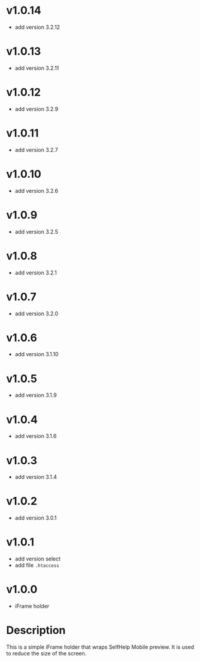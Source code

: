 # v1.0.14
 - add version 3.2.12

# v1.0.13
 - add version 3.2.11

# v1.0.12
 - add version 3.2.9

# v1.0.11
 - add version 3.2.7

# v1.0.10
 - add version 3.2.6

# v1.0.9
 - add version 3.2.5

# v1.0.8
 - add version 3.2.1

# v1.0.7
 - add version 3.2.0

# v1.0.6
 - add version 3.1.10

# v1.0.5
 - add version 3.1.9

# v1.0.4
 - add version 3.1.6

# v1.0.3
 - add version 3.1.4

# v1.0.2
 - add version 3.0.1

# v1.0.1
 - add version select
 - add file `.htaccess`

# v1.0.0
- iFrame holder

# Description
This is a simple iFrame holder that wraps SelfHelp Mobile preview. It is used to reduce the size of the screen.